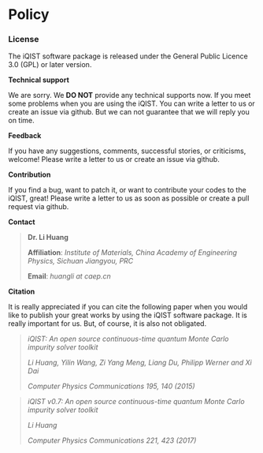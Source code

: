 # Policy

### License

The iQIST software package is released under the General Public Licence 3.0 (GPL) or later version.

**Technical support**

We are sorry. We **DO NOT** provide any technical supports now. If you meet some problems when you are using the iQIST. You can write a letter to us or create an issue via github. But we can not guarantee that we will reply you on time.

**Feedback**

If you have any suggestions, comments, successful stories, or criticisms, welcome! Please write a letter to us or create an issue via github.

**Contribution**

If you find a bug, want to patch it, or want to contribute your codes to the iQIST, great! Please write a letter to us as soon as possible or create a pull request via github.

**Contact**

> **Dr. Li Huang**
>
> **Affiliation**: *Institute of Materials, China Academy of Engineering Physics, Sichuan Jiangyou, PRC*
>
> **Email**: *huangli at caep.cn*

**Citation**

It is really appreciated if you can cite the following paper when you would like to publish your great works by using the iQIST software package. It is really important for us. But, of course, it is also not obligated.

> *iQIST: An open source continuous-time quantum Monte Carlo impurity solver toolkit*
>
> *Li Huang, Yilin Wang, Zi Yang Meng, Liang Du, Philipp Werner and Xi Dai*
>
> *Computer Physics Communications 195, 140 (2015)*


> *iQIST v0.7: An open source continuous-time quantum Monte Carlo impurity solver toolkit*
>
> *Li Huang*
>
> *Computer Physics Communications 221, 423 (2017)*
